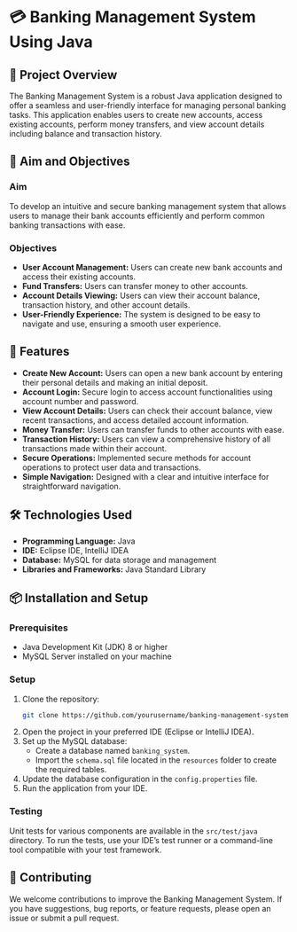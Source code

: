 # 💳 Banking Management System Using Java

## 📖 Project Overview
The Banking Management System is a robust Java application designed to offer a seamless and user-friendly interface for managing personal banking tasks. This application enables users to create new accounts, access existing accounts, perform money transfers, and view account details including balance and transaction history.

## 🎯 Aim and Objectives

### Aim
To develop an intuitive and secure banking management system that allows users to manage their bank accounts efficiently and perform common banking transactions with ease.

### Objectives
- **User Account Management:** Users can create new bank accounts and access their existing accounts.
- **Fund Transfers:** Users can transfer money to other accounts.
- **Account Details Viewing:** Users can view their account balance, transaction history, and other account details.
- **User-Friendly Experience:** The system is designed to be easy to navigate and use, ensuring a smooth user experience.

## 🚀 Features
- **Create New Account:** Users can open a new bank account by entering their personal details and making an initial deposit.
- **Account Login:** Secure login to access account functionalities using account number and password.
- **View Account Details:** Users can check their account balance, view recent transactions, and access detailed account information.
- **Money Transfer:** Users can transfer funds to other accounts with ease.
- **Transaction History:** Users can view a comprehensive history of all transactions made within their account.
- **Secure Operations:** Implemented secure methods for account operations to protect user data and transactions.
- **Simple Navigation:** Designed with a clear and intuitive interface for straightforward navigation.

## 🛠️ Technologies Used
- **Programming Language:** Java
- **IDE:** Eclipse IDE, IntelliJ IDEA
- **Database:** MySQL for data storage and management
- **Libraries and Frameworks:** Java Standard Library

## 📦 Installation and Setup

### Prerequisites
- Java Development Kit (JDK) 8 or higher
- MySQL Server installed on your machine

### Setup
1. Clone the repository:
    ```bash
    git clone https://github.com/yourusername/banking-management-system.git
    ```
2. Open the project in your preferred IDE (Eclipse or IntelliJ IDEA).
3. Set up the MySQL database:
    - Create a database named `banking_system`.
    - Import the `schema.sql` file located in the `resources` folder to create the required tables.
4. Update the database configuration in the `config.properties` file.
5. Run the application from your IDE.

### Testing
Unit tests for various components are available in the `src/test/java` directory. To run the tests, use your IDE’s test runner or a command-line tool compatible with your test framework.

## 🤝 Contributing
We welcome contributions to improve the Banking Management System. If you have suggestions, bug reports, or feature requests, please open an issue or submit a pull request.
